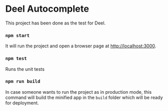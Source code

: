 # Deel Autocomplete

This project has been done as the test for Deel.

### `npm start`

It will run the project and open a browser page at [http://localhost:3000](http://localhost:3000).

### `npm test`

Runs the unit tests

### `npm run build`

In case someone wants to run the project as in production mode, this command will build the minified app in the `build` folder which will be ready for deployment.
